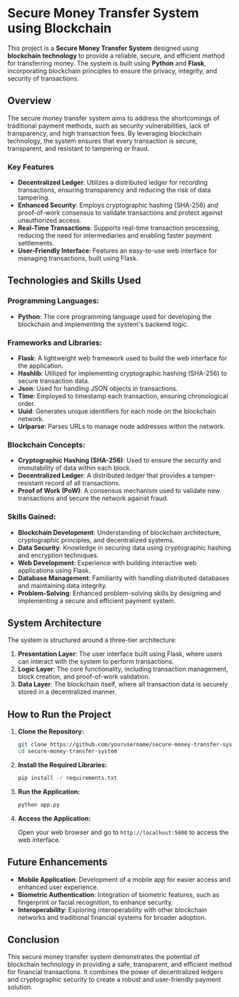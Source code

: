 # Secure Money Transfer System using Blockchain

This project is a **Secure Money Transfer System** designed using **blockchain technology** to provide a reliable, secure, and efficient method for transferring money. The system is built using **Python** and **Flask**, incorporating blockchain principles to ensure the privacy, integrity, and security of transactions.

## Overview

The secure money transfer system aims to address the shortcomings of traditional payment methods, such as security vulnerabilities, lack of transparency, and high transaction fees. By leveraging blockchain technology, the system ensures that every transaction is secure, transparent, and resistant to tampering or fraud.

### Key Features

- **Decentralized Ledger**: Utilizes a distributed ledger for recording transactions, ensuring transparency and reducing the risk of data tampering.
- **Enhanced Security**: Employs cryptographic hashing (SHA-256) and proof-of-work consensus to validate transactions and protect against unauthorized access.
- **Real-Time Transactions**: Supports real-time transaction processing, reducing the need for intermediaries and enabling faster payment settlements.
- **User-Friendly Interface**: Features an easy-to-use web interface for managing transactions, built using Flask.

## Technologies and Skills Used

### **Programming Languages:**

- **Python**: The core programming language used for developing the blockchain and implementing the system's backend logic.
  
### **Frameworks and Libraries:**

- **Flask**: A lightweight web framework used to build the web interface for the application.
- **Hashlib**: Utilized for implementing cryptographic hashing (SHA-256) to secure transaction data.
- **Json**: Used for handling JSON objects in transactions.
- **Time**: Employed to timestamp each transaction, ensuring chronological order.
- **Uuid**: Generates unique identifiers for each node on the blockchain network.
- **Urlparse**: Parses URLs to manage node addresses within the network.

### **Blockchain Concepts:**

- **Cryptographic Hashing (SHA-256)**: Used to ensure the security and immutability of data within each block.
- **Decentralized Ledger**: A distributed ledger that provides a tamper-resistant record of all transactions.
- **Proof of Work (PoW)**: A consensus mechanism used to validate new transactions and secure the network against fraud.

### **Skills Gained:**

- **Blockchain Development**: Understanding of blockchain architecture, cryptographic principles, and decentralized systems.
- **Data Security**: Knowledge in securing data using cryptographic hashing and encryption techniques.
- **Web Development**: Experience with building interactive web applications using Flask.
- **Database Management**: Familiarity with handling distributed databases and maintaining data integrity.
- **Problem-Solving**: Enhanced problem-solving skills by designing and implementing a secure and efficient payment system.

## System Architecture

The system is structured around a three-tier architecture:

1. **Presentation Layer**: The user interface built using Flask, where users can interact with the system to perform transactions.
2. **Logic Layer**: The core functionality, including transaction management, block creation, and proof-of-work validation.
3. **Data Layer**: The blockchain itself, where all transaction data is securely stored in a decentralized manner.

## How to Run the Project

1. **Clone the Repository:**

   ```bash
   git clone https://github.com/yourusername/secure-money-transfer-system.git
   cd secure-money-transfer-system
   ```

2. **Install the Required Libraries:**

   ```bash
   pip install -r requirements.txt
   ```

3. **Run the Application:**

   ```bash
   python app.py
   ```

4. **Access the Application:**

   Open your web browser and go to `http://localhost:5000` to access the web interface.

## Future Enhancements

- **Mobile Application**: Development of a mobile app for easier access and enhanced user experience.
- **Biometric Authentication**: Integration of biometric features, such as fingerprint or facial recognition, to enhance security.
- **Interoperability**: Exploring interoperability with other blockchain networks and traditional financial systems for broader adoption.

## Conclusion

This secure money transfer system demonstrates the potential of blockchain technology in providing a safe, transparent, and efficient method for financial transactions. It combines the power of decentralized ledgers and cryptographic security to create a robust and user-friendly payment solution.

